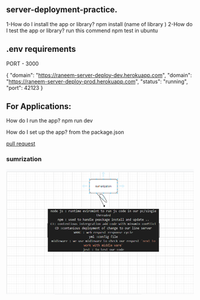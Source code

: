 ## server-deployment-practice.

1-How do I install the app or library?
npm install (name of library )
2-How do I test the app or library?
run this commend npm test in ubuntu

## .env requirements

PORT - 3000

{
"domain": "https://raneem-server-deploy-dev.herokuapp.com",
"domain": "https://raneem-server-deploy-prod.herokuapp.com",
"status": "running",
"port": 42123
}

## For Applications:

How do I run the app?
npm run dev</br>

How do I set up the app?
from the package.json</br>

[pull request](https://github.com/raneemabujamous/server-deployment-practice/tree/dev)

### sumrization

![sumrization](img/lab01.png)
